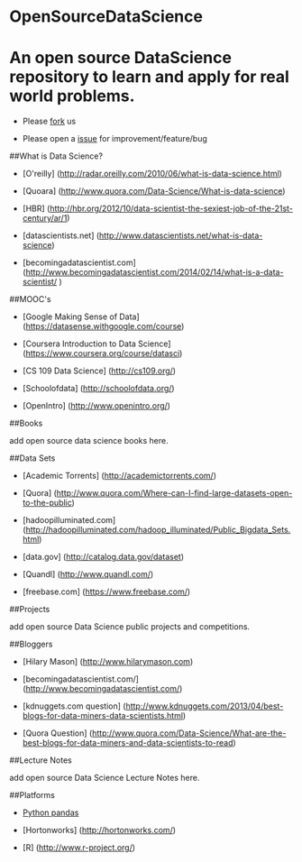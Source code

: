 OpenSourceDataScience
=====================

An open source DataScience repository to learn and apply for real world problems.
====


* Please [fork](https://github.com/okulbilisim/OpenSourceDataScience/fork) us

* Please open a [issue](https://github.com/okulbilisim/OpenSourceDataScience/issues) for improvement/feature/bug



##What is Data Science? 

* [O'reilly] (http://radar.oreilly.com/2010/06/what-is-data-science.html)
 	
* [Quoara] (http://www.quora.com/Data-Science/What-is-data-science)

* [HBR] (http://hbr.org/2012/10/data-scientist-the-sexiest-job-of-the-21st-century/ar/1)

* [datascientists.net] (http://www.datascientists.net/what-is-data-science)

* [becomingadatascientist.com] (http://www.becomingadatascientist.com/2014/02/14/what-is-a-data-scientist/
)




##MOOC's

* [Google Making Sense of Data] (https://datasense.withgoogle.com/course) 

* [Coursera Introduction to Data Science] (https://www.coursera.org/course/datasci)

* [CS 109 Data Science] (http://cs109.org/)

* [Schoolofdata] (http://schoolofdata.org/)

* [OpenIntro] (http://www.openintro.org/) 




##Books

add open source data science books here.

##Data Sets 

* [Academic Torrents] (http://academictorrents.com/)

* [Quora] (http://www.quora.com/Where-can-I-find-large-datasets-open-to-the-public)

* [hadoopilluminated.com] (http://hadoopilluminated.com/hadoop_illuminated/Public_Bigdata_Sets.html)

* [data.gov] (http://catalog.data.gov/dataset)

* [Quandl] (http://www.quandl.com/)

* [freebase.com] (https://www.freebase.com/)



##Projects

add open source Data Science public projects and competitions.

##Bloggers

* [Hilary Mason] (http://www.hilarymason.com)

* [becomingadatascientist.com/] (http://www.becomingadatascientist.com/) 

* [kdnuggets.com question] (http://www.kdnuggets.com/2013/04/best-blogs-for-data-miners-data-scientists.html)

* [Quora Question] (http://www.quora.com/Data-Science/What-are-the-best-blogs-for-data-miners-and-data-scientists-to-read)



##Lecture Notes

add open source Data Science Lecture Notes here.

##Platforms

* [Python pandas](http://pandas.pydata.org/)

* [Hortonworks] (http://hortonworks.com/)

* [R] (http://www.r-project.org/)



